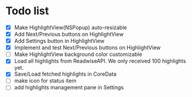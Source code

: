 # Todo list

- [x] Make HighlightView(NSPopup) auto-resizable
- [x] Add Next/Previous buttons on HighlightView
- [x] Add Settings button in HighlightView
- [x] Implement and test Next/Previous buttons on HighlightView
- [ ] Make HighlightView background color customizable
- [x] Load all highlights from ReadwiseAPI. We only received 100 highlights yet.
- [x] Save/Load fetched highlights in CoreData
- [ ] make icon for status item
- [ ] add highlights management pane in Settings